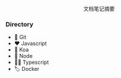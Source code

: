 <p align="center">文档笔记摘要</p>

### Directory

- 💼 Git
- ❤️ Javascript
- 👀 Koa
- 🤔 Node
- ✍🏻 Typescript
- 🏷️ Docker